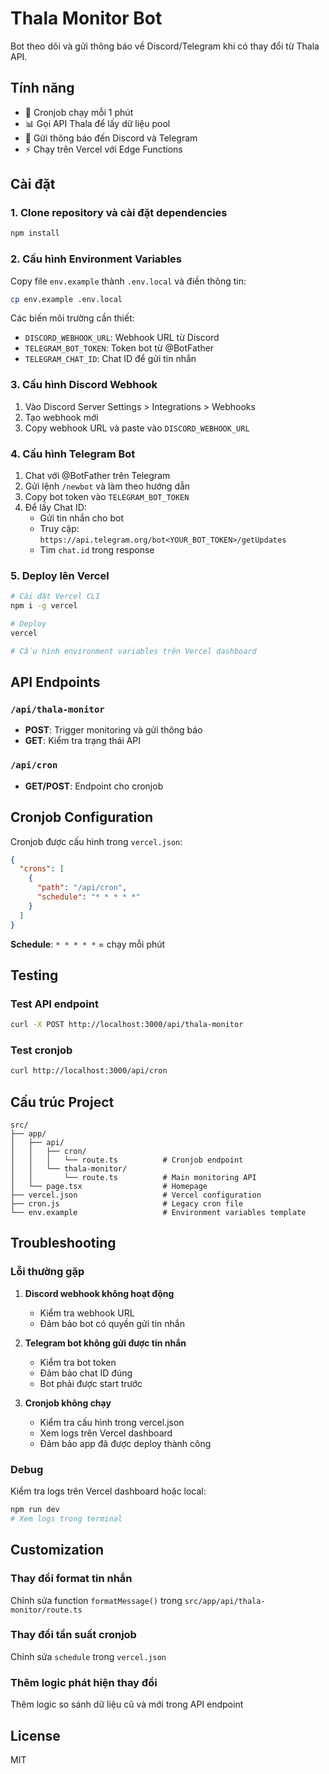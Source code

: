 # Thala Monitor Bot

Bot theo dõi và gửi thông báo về Discord/Telegram khi có thay đổi từ Thala API.

## Tính năng

- 🔄 Cronjob chạy mỗi 1 phút
- 📊 Gọi API Thala để lấy dữ liệu pool
- 💬 Gửi thông báo đến Discord và Telegram
- ⚡ Chạy trên Vercel với Edge Functions

## Cài đặt

### 1. Clone repository và cài đặt dependencies

```bash
npm install
```

### 2. Cấu hình Environment Variables

Copy file `env.example` thành `.env.local` và điền thông tin:

```bash
cp env.example .env.local
```

Các biến môi trường cần thiết:

- `DISCORD_WEBHOOK_URL`: Webhook URL từ Discord
- `TELEGRAM_BOT_TOKEN`: Token bot từ @BotFather
- `TELEGRAM_CHAT_ID`: Chat ID để gửi tin nhắn

### 3. Cấu hình Discord Webhook

1. Vào Discord Server Settings > Integrations > Webhooks
2. Tạo webhook mới
3. Copy webhook URL và paste vào `DISCORD_WEBHOOK_URL`

### 4. Cấu hình Telegram Bot

1. Chat với @BotFather trên Telegram
2. Gửi lệnh `/newbot` và làm theo hướng dẫn
3. Copy bot token vào `TELEGRAM_BOT_TOKEN`
4. Để lấy Chat ID:
   - Gửi tin nhắn cho bot
   - Truy cập: `https://api.telegram.org/bot<YOUR_BOT_TOKEN>/getUpdates`
   - Tìm `chat.id` trong response

### 5. Deploy lên Vercel

```bash
# Cài đặt Vercel CLI
npm i -g vercel

# Deploy
vercel

# Cấu hình environment variables trên Vercel dashboard
```

## API Endpoints

### `/api/thala-monitor`
- **POST**: Trigger monitoring và gửi thông báo
- **GET**: Kiểm tra trạng thái API

### `/api/cron`
- **GET/POST**: Endpoint cho cronjob

## Cronjob Configuration

Cronjob được cấu hình trong `vercel.json`:

```json
{
  "crons": [
    {
      "path": "/api/cron",
      "schedule": "* * * * *"
    }
  ]
}
```

**Schedule**: `* * * * *` = chạy mỗi phút

## Testing

### Test API endpoint

```bash
curl -X POST http://localhost:3000/api/thala-monitor
```

### Test cronjob

```bash
curl http://localhost:3000/api/cron
```

## Cấu trúc Project

```
src/
├── app/
│   ├── api/
│   │   ├── cron/
│   │   │   └── route.ts          # Cronjob endpoint
│   │   └── thala-monitor/
│   │       └── route.ts          # Main monitoring API
│   └── page.tsx                  # Homepage
├── vercel.json                   # Vercel configuration
├── cron.js                       # Legacy cron file
└── env.example                   # Environment variables template
```

## Troubleshooting

### Lỗi thường gặp

1. **Discord webhook không hoạt động**
   - Kiểm tra webhook URL
   - Đảm bảo bot có quyền gửi tin nhắn

2. **Telegram bot không gửi được tin nhắn**
   - Kiểm tra bot token
   - Đảm bảo chat ID đúng
   - Bot phải được start trước

3. **Cronjob không chạy**
   - Kiểm tra cấu hình trong vercel.json
   - Xem logs trên Vercel dashboard
   - Đảm bảo app đã được deploy thành công

### Debug

Kiểm tra logs trên Vercel dashboard hoặc local:

```bash
npm run dev
# Xem logs trong terminal
```

## Customization

### Thay đổi format tin nhắn

Chỉnh sửa function `formatMessage()` trong `src/app/api/thala-monitor/route.ts`

### Thay đổi tần suất cronjob

Chỉnh sửa `schedule` trong `vercel.json`

### Thêm logic phát hiện thay đổi

Thêm logic so sánh dữ liệu cũ và mới trong API endpoint

## License

MIT